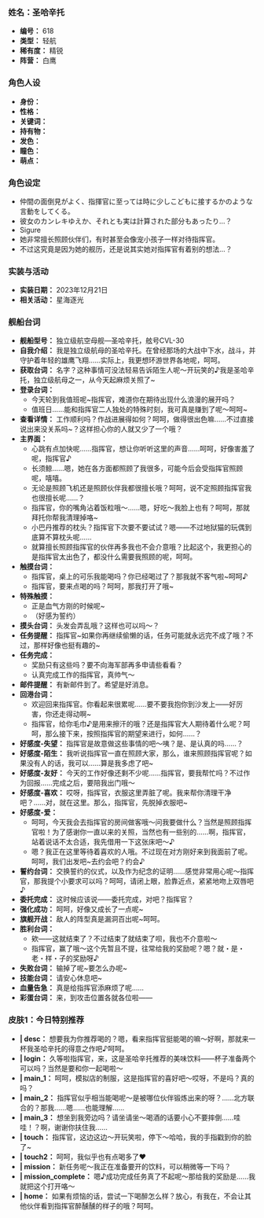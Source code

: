 ### 姓名：圣哈辛托
* **编号：** 618
* **类型：** 轻航
* **稀有度：** 精锐
* **阵营：** 白鹰


### 角色人设
* **身份：** 
* **性格：** 
* **关键词：** 
* **持有物：** 
* **发色：** 
* **瞳色：** 
* **萌点：** 


### 角色设定
* 仲間の面倒見がよく、指揮官に至っては時に少しこどもに接するかのような言動をしてくる。
* 彼女のカンレキゆえか、それとも実は計算された部分もあったり…？
* Sigure
* 她非常擅长照顾伙伴们，有时甚至会像宠小孩子一样对待指挥官。
* 不过这究竟是因为她的舰历，还是说其实她对指挥官有着别的想法…？


### 实装与活动
* **实装日期：** 2023年12月21日
* **相关活动：** 星海逐光


### 舰船台词
* **舰船型号：** 独立级航空母舰—圣哈辛托，舷号CVL-30
* **自我介绍：** 我是独立级航母的圣哈辛托。在曾经那场的大战中下水，战斗，并守护着年轻的雄鹰飞翔……实际上，我更想环游世界各地呢，呵呵。
* **获取台词：** 名字？这种事情可没法轻易告诉陌生人呢～开玩笑的♪我是圣哈辛托，独立级航母之一，从今天起麻烦关照了~
* **登录台词：**
  * 今天轮到我值班呢~指挥官，难道你在期待出现什么浪漫的展开吗？
  * 值班日……能和指挥官二人独处的特殊时刻，我可真是赚到了呢～呵呵~
* **查看详情：** 工作顺利吗？作战进展得如何？呵呵，做得很出色嘛……不过直接说出来没关系吗~？这样担心你的人就又少了一个哦？
* **主界面：**
  * 心跳有点加快呢……指挥官，想让你听听这里的声音……呵呵，好像害羞了呢，指挥官♪
  * 长须鲸……嗯，她在各方面都照顾了我很多，可能今后会受指挥官照顾呢，嘻嘻。
  * 无论是照顾飞机还是照顾伙伴我都很擅长哦？呵呵，说不定照顾指挥官我也很擅长呢……？
  * 指挥官，你的嘴角沾着饭粒哦～……嗯，好吃～我脸上也有？呵呵，那就拜托你帮我清理掉咯~
  * 小巴丹推荐的枕头？指挥官下次要不要试试？嗯——不过地狱猫的玩偶到底算不算枕头呢……
  * 就算擅长照顾指挥官的伙伴再多我也不会介意哦？比起这个，我更担心的是指挥官太出色了，都没什么需要我照顾的呢，呵呵。
* **触摸台词：**
  * 指挥官，桌上的可乐我能喝吗？你已经喝过了？那我就不客气啦~呵呵♪
  * 指挥官，要来点喝的吗？呵呵，那我打开了哦~
* **特殊触摸：**
  * 正是血气方刚的时候呢~
  * （好感为誓约）
* **摸头台词：** 头发会弄乱哦？这样也可以吗～？
* **任务提醒：** 指挥官~如果你再继续偷懒的话，任务可能就永远完不成了哦？不过，那样好像也挺有趣的~
* **任务完成：**
  * 奖励只有这些吗？要不向海军部再多申请些看看？
  * 认真完成工作的指挥官，真帅气～
* **邮件提醒：** 有新邮件到了。希望是好消息。
* **回港台词：**
  * 欢迎回来指挥官。你看起来很累呢……要不要我抱你到沙发上——好厉害，你还走得动啊~
  * 指挥官，给你毛巾♪是用来擦汗的哦？还是指挥官大人期待着什么呢？呵呵，那么接下来，按照指挥官的期望来进行，如何……？
* **好感度-失望：** 指挥官是故意做这些事情的吧～咦？是、是认真的吗……？
* **好感度-陌生：** 我听说指挥官一直在照顾大家，那么，谁来照顾指挥官呢？如果没有人的话，我可以……算是我多虑了吧~
* **好感度-友好：** 今天的工作好像还剩不少呢……指挥官，要我帮忙吗？不过作为回报……完成之后，要陪我出门哦～
* **好感度-喜欢：** 哎呀，指挥官，衣服这里弄脏了呢。我来帮你清理干净吧？……对，就在这里。那么，指挥官，先脱掉衣服吧~
* **好感度-爱：**
  * 呵呵，今天我会去指挥官的房间做客哦～问我要做什么？当然是照顾指挥官啦！为了感谢你一直以来的关照，当然也有一些别的……啊，指挥官，站着说话不太合适，我先借用一下这张床吧～♪
  * 嗯？我正在这里等待着喜欢的人哦。不过现在对方刚好来到我面前了呢。呵呵，我们出发吧~去约会吧？约会♪
* **誓约台词：** 交换誓约的仪式，以及作为纪念的证明……感觉非常用心呢～指挥官，那我提个小要求可以吗？呵呵，请闭上眼，脸靠近点，紧紧地吻上双唇吧♪
* **委托完成：** 这时候应该说——委托完成，对吧？指挥官？
* **强化成功：** 呵呵，好像又成长了一点呢~
* **旗舰开战：** 敌人的阵型真是漏洞百出呢~呵呵。
* **胜利台词：**
  * 欸——这就结束了？不过结束了就结束了呗，我也不介意啦～
  * 指挥官，赢了哦～这个先暂且不提，往常给我的奖励呢？嗯？就・是・老・样・子的奖励呀♪
* **失败台词：** 输掉了呢~要怎么办呢~
* **技能台词：** 请安心休息吧~
* **血量告急：** 真是给指挥官添麻烦了呢……
* **彩蛋台词：** 来，到攻击位置各就各位啦——


### 皮肤1：今日特别推荐
* **| desc：** 想要我为你推荐喝的？嗯，看来指挥官挺能喝的嘛～好啊，那就来一杯我圣哈辛托的得意之作吧♪呵呵。
* **| login：** 久等啦指挥官，来，这是圣哈辛托推荐的美味饮料——杯子准备两个可以吗？当然是要和你一起喝啦～
* **| main_1：** 呵呵，模拟店的制服，这是指挥官的喜好吧～哎呀，不是吗？真的吗？
* **| main_2：** 指挥官似乎相当能喝呢～是被哪位伙伴锻炼出来的呀？……北方联合的？那我……嗯……也能理解……
* **| main_3：** 想坐到我旁边吗？请坐请坐～喝酒的话要小心不要摔倒……哇哇！？啊，谢谢你扶住我……
* **| touch：** 指挥官，这边这边～开玩笑啦，停下～哈哈，我的手指戳到你的脸了~
* **| touch2：** 呵呵，我似乎也有点喝多了♥
* **| mission：** 新任务呢～我正在准备要开的饮料，可以稍微等一下吗？
* **| mission_complete：** 嗯♪成功完成任务真了不起呢～那给我的奖励是……我就把这个打开咯～
* **| home：** 如果有烦恼的话，尝试一下喝醉怎么样？放心，有我在，不会让其他伙伴看到指挥官醉醺醺的样子的哦？呵呵。
